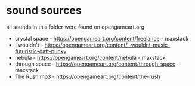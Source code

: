 # sound sources
all sounds in this folder were found on opengameart.org

* crystal space - https://opengameart.org/content/freelance - maxstack
* I wouldn't - https://opengameart.org/content/i-wouldnt-music-futuristic-daft-punky
* nebula - https://opengameart.org/content/nebula - maxstack
* through space - https://opengameart.org/content/through-space - maxstack
* The Rush.mp3 - https://opengameart.org/content/the-rush
